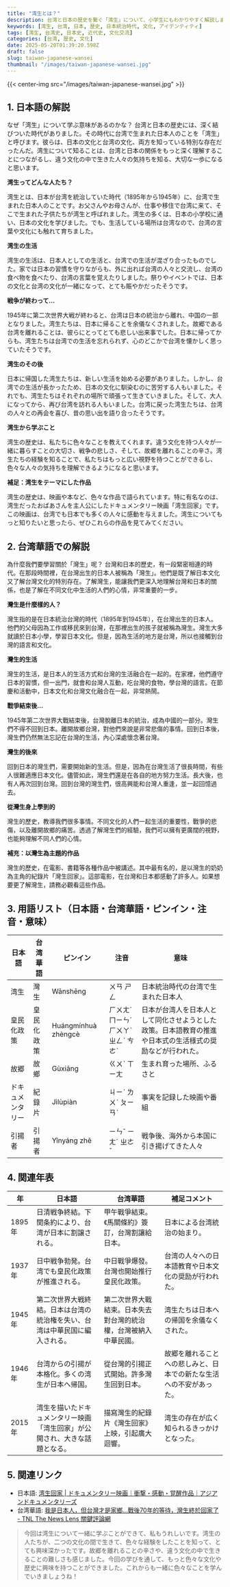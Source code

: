 ```yaml
---
title: "湾生とは？"
description: 台湾と日本の歴史を繋ぐ「湾生」について、小学生にもわかりやすく解説します。彼らの生きた時代と文化を学びましょう。
keywords: [湾生, 台湾, 日本, 歴史, 日本統治時代, 文化, アイデンティティ]
tags: [湾生, 台湾史, 日本史, 近代史, 文化交流]
categories: [台湾, 歴史, 文化]
date: 2025-05-20T01:39:20.598Z
draft: false
slug: taiwan-japanese-wansei
thumbnail: "/images/taiwan-japanese-wansei.jpg"
---
```


{{< center-img src="/images/taiwan-japanese-wansei.jpg" >}}

## 1. 日本語の解説

なぜ「湾生」について学ぶ意味があるのかな？ 台湾と日本の歴史には、深く結びついた時代がありました。その時代に台湾で生まれた日本人のことを「湾生」と呼びます。彼らは、日本の文化と台湾の文化、両方を知っている特別な存在だったんだ。湾生について知ることは、台湾と日本の関係をもっと深く理解することにつながるし、違う文化の中で生きた人々の気持ちを知る、大切な一歩になると思います。

**湾生ってどんな人たち？**

湾生とは、日本が台湾を統治していた時代（1895年から1945年）に、台湾で生まれた日本人のことです。お父さんやお母さんが、仕事や移住で台湾に来て、そこで生まれた子供たちが湾生と呼ばれました。湾生の多くは、日本の小学校に通い、日本の文化を学びました。でも、生活している場所は台湾なので、台湾の言葉や文化にも触れて育ちました。

**湾生の生活**

湾生の生活は、日本人としての生活と、台湾での生活が混ざり合ったものでした。家では日本の習慣を守りながらも、外に出れば台湾の人々と交流し、台湾の食べ物を食べたり、台湾の言葉を覚えたりしました。祭りやイベントでは、日本の文化と台湾の文化が一緒になって、とても賑やかだったそうです。

**戦争が終わって…**

1945年に第二次世界大戦が終わると、台湾は日本の統治から離れ、中国の一部となりました。湾生たちは、日本に帰ることを余儀なくされました。故郷である台湾を離れることは、彼らにとってとても悲しい出来事でした。日本に帰ってからも、湾生たちは台湾での生活を忘れられず、心のどこかで台湾を懐かしく思っていたそうです。

**湾生のその後**

日本に帰国した湾生たちは、新しい生活を始める必要がありました。しかし、台湾での生活が長かったため、日本の文化に馴染むのに苦労する人もいました。それでも、湾生たちはそれぞれの場所で頑張って生きていきました。そして、大人になってから、再び台湾を訪れる人もいました。台湾に戻った湾生たちは、台湾の人々との再会を喜び、昔の思い出を語り合ったそうです。

**湾生から学ぶこと**

湾生の歴史は、私たちに色々なことを教えてくれます。違う文化を持つ人々が一緒に暮らすことの大切さ、戦争の悲しさ、そして、故郷を離れることの辛さ。湾生たちの経験を知ることで、私たちはもっと広い視野を持つことができるし、色々な人々の気持ちを理解できるようになると思います。

**補足：湾生をテーマにした作品**

湾生の歴史は、映画や本など、色々な作品で語られています。特に有名なのは、湾生だったおばあさんを主人公にしたドキュメンタリー映画「湾生回家」です。この映画は、台湾でも日本でも多くの人々に感動を与えました。湾生についてもっと知りたいと思ったら、ぜひこれらの作品を見てみてください。

## 2. 台湾華語での解説

為什麼我們要學習關於「灣生」呢？ 台灣和日本的歷史，有一段緊密相連的時代。在那段時間裡，在台灣出生的日本人被稱為「灣生」。他們是既了解日本文化又了解台灣文化的特別存在。了解灣生，能讓我們更深入地理解台灣和日本的關係，也是了解在不同文化中生活的人們的心情，非常重要的一步。

**灣生是什麼樣的人？**

灣生指的是在日本統治台灣的時代（1895年到1945年），在台灣出生的日本人。他們的父母因為工作或移民來到台灣，在那裡出生的孩子就被稱為灣生。灣生大多就讀於日本小學，學習日本文化。但是，因為生活的地方是台灣，所以也接觸到台灣的語言和文化。

**灣生的生活**

灣生的生活，是日本人的生活方式和台灣的生活融合在一起的。在家裡，他們遵守日本的習慣，但一出門，就會和台灣人互動，吃台灣的食物，學台灣的語言。在節慶和活動中，日本文化和台灣文化融合在一起，非常熱鬧。

**戰爭結束後…**

1945年第二次世界大戰結束後，台灣脫離日本的統治，成為中國的一部分。灣生們不得不回到日本。離開故鄉台灣，對他們來說是非常悲傷的事情。回到日本後，灣生們仍然無法忘記在台灣的生活，內心深處懷念著台灣。

**灣生的後來**

回到日本的灣生們，需要開始新的生活。但是，因為在台灣生活了很長時間，有些人很難適應日本文化。儘管如此，灣生們還是在各自的地方努力生活。長大後，也有人再次回到台灣。回到台灣的灣生們，很高興能和台灣人重逢，並一起回憶過去。

**從灣生身上學到的**

灣生的歷史，教導我們很多事情。不同文化的人們一起生活的重要性，戰爭的悲傷，以及離開故鄉的痛苦。透過了解灣生們的經驗，我們可以擁有更廣闊的視野，也能夠理解不同人們的心情。

**補充：以灣生為主題的作品**

灣生的歷史，在電影、書籍等各種作品中被講述。其中最有名的，是以灣生的奶奶為主角的紀錄片「灣生回家」。這部電影，在台灣和日本都感動了許多人。如果想要更了解灣生，請務必觀看這些作品。

## 3. 用語リスト（日本語・台湾華語・ピンイン・注音・意味）

| 日本語    | 台湾華語    | ピンイン      | 注音      | 意味                                                                   |
| ------- | ------- | ---------- | ------- | -------------------------------------------------------------------- |
| 湾生      | 灣生      | Wānshēng   | ㄨㄢ ㄕㄥ  | 日本統治時代の台湾で生まれた日本人                                                        |
| 皇民化政策  | 皇民化政策  | Huángmínhuà zhèngcè | ㄏㄨㄤˊ ㄇㄧㄣˊ ㄏㄨㄚˋ ㄓㄥˋ ㄘㄜˋ | 日本が台湾人を日本人として同化させようとした政策。日本語教育の推進や日本式の生活様式の奨励などが行われた。              |
| 故郷      | 故鄉      | Gùxiāng   | ㄍㄨˋ ㄒㄧㄤ  | 生まれ育った場所、ふるさと                                                              |
| ドキュメンタリー | 紀錄片     | Jìlùpiàn   | ㄐㄧˋ ㄌㄨˋ ㄆㄧㄢˋ | 事実を記録した映画や番組                                                              |
| 引揚者    | 引揚者    | Yǐnyáng zhě | ㄧㄣˇ ㄧㄤˊ ㄓㄜˇ | 戦争後、海外から本国に引き揚げてきた人々                                                      |

## 4. 関連年表

| 年     | 日本語                                                                 | 台湾華語                                                              | 補足コメント                                                                     |
| ------ | ------------------------------------------------------------------- | ------------------------------------------------------------------ | ------------------------------------------------------------------------------ |
| 1895年 | 日清戦争終結。下関条約により、台湾が日本に割譲される。                                                       | 甲午戰爭結束。《馬關條約》簽訂，台灣割讓給日本。                                                  | 日本による台湾統治の始まり。                                                               |
| 1937年 | 日中戦争勃発。台湾でも皇民化政策が推進される。                                                        | 中日戰爭爆發。台灣也開始推行皇民化政策。                                                       | 台湾の人々への日本語教育や日本文化の奨励が行われた。                                                         |
| 1945年 | 第二次世界大戦終結。日本は台湾の統治権を失い、台湾は中華民国に編入される。                                              | 第二次世界大戰結束。日本失去對台灣的統治權，台灣被納入中華民國。                                           | 湾生たちは日本への帰国を余儀なくされた。                                                              |
| 1946年 | 台湾からの引揚が本格化。多くの湾生が日本へ帰国。                                                        | 從台灣的引揚正式開始。許多灣生回到日本。                                                      | 故郷を離れることへの悲しみと、日本での新たな生活への不安があった。                                                   |
| 2015年 | 湾生を描いたドキュメンタリー映画「湾生回家」が公開され、大きな話題となる。                                                | 描寫灣生的紀錄片《灣生回家》上映，引起廣大迴響。                                                      | 湾生の存在が広く知られるきっかけとなった。                                                               |

## 5. 関連リンク

*   日本語: [湾生回家 | ドキュメンタリー映画｜衝撃・感動・覚醒作品｜アジアンドキュメンタリーズ](https://asiandocs.co.jp/contents/181)
*   台湾華語: [我是日本人，但台灣才是家鄉…戰後70年的等待，灣生終於回家了 - TNL The News Lens 關鍵評論網](https://www.thenewslens.com/article/24425)

> 今回は湾生について一緒に学ぶことができて、私もうれしいです。湾生の人たちが、二つの文化の間で生きて、色々な経験をしたことを知って、とても興味深かったです。故郷を離れることの辛さや、違う文化の中で生きることの難しさも感じました。今回の学びを通して、もっと色々な文化や歴史に興味を持つことができました。これからも一緒に色々なことを学んでいきましょうね！
